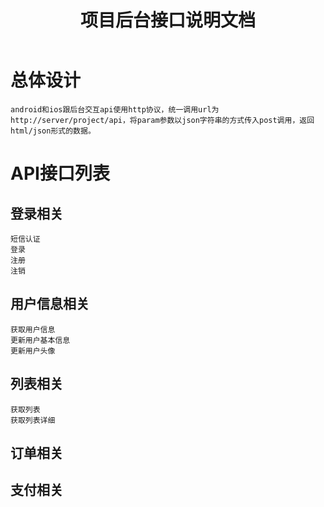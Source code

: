 ﻿---
layout: post
title: 项目后台接口说明文档
---
# 总体设计
	android和ios跟后台交互api使用http协议，统一调用url为http://server/project/api，将param参数以json字符串的方式传入post调用，返回html/json形式的数据。
# API接口列表
## 登录相关
	短信认证
	登录
	注册
	注销
## 用户信息相关
	获取用户信息
	更新用户基本信息
	更新用户头像
## 列表相关	
	获取列表
	获取列表详细
## 订单相关
## 支付相关
